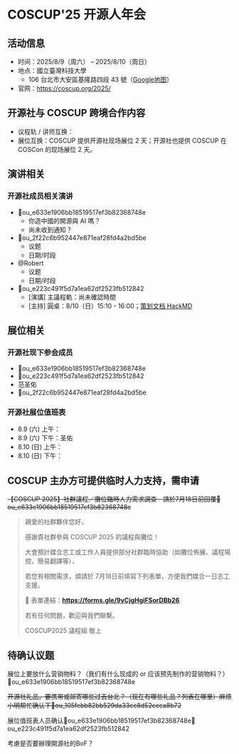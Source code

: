 # COSCUP'25 开源人年会

## 活动信息

- 时间：2025/8/9（周六） – 2025/8/10（周日）
- 地点：國立臺灣科技大學
    - 106 台北市大安區基隆路四段 43 號（[Google地图][1]）
- 官网：https://coscup.org/2025/

## 开源社与 COSCUP 跨境合作内容

- 议程轨 / 讲师互换：
- 展位互换：COSCUP 提供开源社现场展位 2 天；开源社也提供 COSCUP 在 COSCon 的现场展位 2 天。

## 演讲相关

### 开源社成员相关演讲

- 👤ou_e633e1906bb18519517ef3b82368748e
    - 你造中國的開源與 AI 嗎？
    - 尚未收到通知？
- 👤ou_2f22c6b952447e871eaf28fd4a2bd5be
    - 议题
    - 日期/时段
- @Robert
    - 议题
    - 日期/时段
- 👤ou_e223c491f5d7a1ea62df2523fb512842
    - \[演講\] 主議程軌：尚未確認時間
    - \[主持\] 圓桌：8/10（日）15:10 - 16:00；[策划文档 HackMD][2]

## 展位相关

### 开源社现下参会成员

- 👤ou_e633e1906bb18519517ef3b82368748e
- 👤ou_e223c491f5d7a1ea62df2523fb512842
- 范圣佑
- 👤ou_2f22c6b952447e871eaf28fd4a2bd5be

### 开源社展位值班表

- 8.9 (六) 上午：
- 8.9 (六) 下午：圣佑
- 8.10 (日) 上午：
- 8.10 (日) 下午：

## COSCUP 主办方可提供临时人力支持，需申请

~~【COSCUP 2025】社群議程／攤位臨時人力需求調查－請於7月18日前回覆👤ou_e633e1906bb18519517ef3b82368748e~~

> 親愛的社群夥伴您好，
> 
> 感謝貴社群參與 COSCUP 2025 的議程與攤位！
> 
> 大會預計媒合志工或工作人員提供部分社群臨時協助（如攤位佈展、議程場控、簡易翻譯等），
> 
> 若您有相關需求，煩請於 7月18日前填寫下列表單，方便我們媒合一日志工支援。
> 
> 📎 表單連結：**https://forms.gle/9vCjgHgiFSorDBb26**
> 
> 若有任何問題，歡迎與我們聯繫。
> 
> COSCUP2025 議程組 敬上

## 待确认议题

展位上要放什么营销物料？（我们有什么现成的 or 应该预先制作的营销物料？） 👤ou_e633e1906bb18519517ef3b82368748e

~~开源社礼品，要携带或邮寄哪些过去台北？（现在有哪些礼品？列表在哪里）麻烦小明帮忙确认下👤ou_105febb82bb529da33ee8d52ceca8b72~~

展位值班表人员确认👤ou_e633e1906bb18519517ef3b82368748e👤ou_e223c491f5d7a1ea62df2523fb512842

考慮是否要辦理開源社的BoF？

[1]: https%3A%2F%2Fwww.google.com%2Fmaps%2Fplace%2FNational%2BTaiwan%2BUniversity%2Bof%2BScience%2Band%2BTechnology%2F%4025.0132583%2C121.5405609%2C17z%2Fdata%3D!3m1!4b1!4m6!3m5!1s0x3442aa2176c4c0ad%3A0x90db5e44ee29f455!8m2!3d25.0132583!4d121.5405609!16s%252Fm%252F026_k83%3Fentry%3Dttu%26g_ep%3DEgoyMDI1MDYyMy4yIKXMDSoASAFQAw%253D%253D
[2]: https%3A%2F%2Fhackmd.io%2FmjZ7_c9gTeGtlASo-lFl4g%3Fview